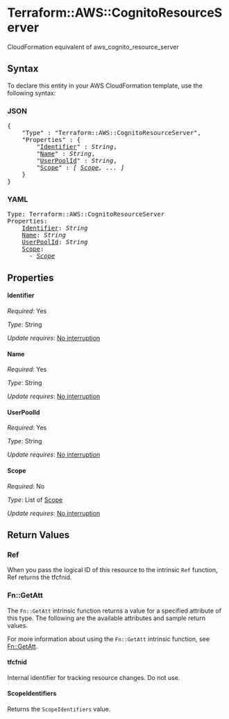 # Terraform::AWS::CognitoResourceServer

CloudFormation equivalent of aws_cognito_resource_server

## Syntax

To declare this entity in your AWS CloudFormation template, use the following syntax:

### JSON

<pre>
{
    "Type" : "Terraform::AWS::CognitoResourceServer",
    "Properties" : {
        "<a href="#identifier" title="Identifier">Identifier</a>" : <i>String</i>,
        "<a href="#name" title="Name">Name</a>" : <i>String</i>,
        "<a href="#userpoolid" title="UserPoolId">UserPoolId</a>" : <i>String</i>,
        "<a href="#scope" title="Scope">Scope</a>" : <i>[ <a href="scope.md">Scope</a>, ... ]</i>
    }
}
</pre>

### YAML

<pre>
Type: Terraform::AWS::CognitoResourceServer
Properties:
    <a href="#identifier" title="Identifier">Identifier</a>: <i>String</i>
    <a href="#name" title="Name">Name</a>: <i>String</i>
    <a href="#userpoolid" title="UserPoolId">UserPoolId</a>: <i>String</i>
    <a href="#scope" title="Scope">Scope</a>: <i>
      - <a href="scope.md">Scope</a></i>
</pre>

## Properties

#### Identifier

_Required_: Yes

_Type_: String

_Update requires_: [No interruption](https://docs.aws.amazon.com/AWSCloudFormation/latest/UserGuide/using-cfn-updating-stacks-update-behaviors.html#update-no-interrupt)

#### Name

_Required_: Yes

_Type_: String

_Update requires_: [No interruption](https://docs.aws.amazon.com/AWSCloudFormation/latest/UserGuide/using-cfn-updating-stacks-update-behaviors.html#update-no-interrupt)

#### UserPoolId

_Required_: Yes

_Type_: String

_Update requires_: [No interruption](https://docs.aws.amazon.com/AWSCloudFormation/latest/UserGuide/using-cfn-updating-stacks-update-behaviors.html#update-no-interrupt)

#### Scope

_Required_: No

_Type_: List of <a href="scope.md">Scope</a>

_Update requires_: [No interruption](https://docs.aws.amazon.com/AWSCloudFormation/latest/UserGuide/using-cfn-updating-stacks-update-behaviors.html#update-no-interrupt)

## Return Values

### Ref

When you pass the logical ID of this resource to the intrinsic `Ref` function, Ref returns the tfcfnid.

### Fn::GetAtt

The `Fn::GetAtt` intrinsic function returns a value for a specified attribute of this type. The following are the available attributes and sample return values.

For more information about using the `Fn::GetAtt` intrinsic function, see [Fn::GetAtt](https://docs.aws.amazon.com/AWSCloudFormation/latest/UserGuide/intrinsic-function-reference-getatt.html).

#### tfcfnid

Internal identifier for tracking resource changes. Do not use.

#### ScopeIdentifiers

Returns the <code>ScopeIdentifiers</code> value.


